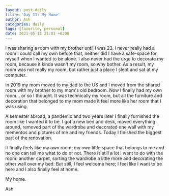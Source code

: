 ```yaml
---
layout: post-daily
title: 'Day 11: My Home'
author: Ash
categories: daily
tags: [favorite, personal]
date: 2021-05-11 21:03 +0200
---
```

I was sharing a room with my brother until I was 23. I never really had a room I could call my own before that, neither did I have a safe-space for myself when I wanted to be alone. I also never had the urge to decorate my room, because it kinda wasn't my room, so why bother. As a result, my room was not really my room, but rather just a place I slept and sat at my computer.

In 2019 my mom moved to my dad to the US and I moved from the shared room with my brother to my mom's old bedroom. Now I finally had my own room... or so I thought. It was technically my room, but all the furniture and decoration that belonged to my mom made it feel more like her room that I was using.

A semester abroad, a pandemic and two years later I finally furnished the room like I wanted it to be. I got a new bed and desk, moved everything around, removed part of the wardrobe and decorated one wall with my mementos and pictures of me and my friends. Today I finished the biggest part of the renovation.

It finally feels like my own room; my own little space that belongs to me and no one can tell me what to do or not. There is still a lot I want to do with the room: another carpet, sorting the wardrobe a little more and decorating the other wall over my bed. But still, I feel welcome here; I feel like I want to be here and I also finally feel at home. 

My home.

Ash